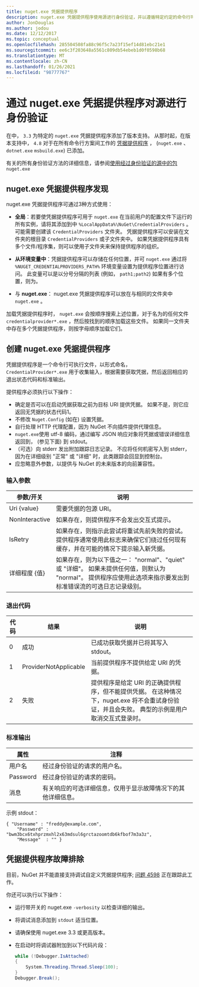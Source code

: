 ```yaml
---
title: nuget.exe 凭据提供程序
description: nuget.exe 凭据提供程序使用源进行身份验证，并以遵循特定约定的命令行可执行文件的形式实现。
author: JonDouglas
ms.author: jodou
ms.date: 12/12/2017
ms.topic: conceptual
ms.openlocfilehash: 285504508fa88c96f5c7a23f15ef14d81ebc21e1
ms.sourcegitcommit: ee6c3f203648a5561c809db54ebeb1d0f0598b68
ms.translationtype: MT
ms.contentlocale: zh-CN
ms.lasthandoff: 01/26/2021
ms.locfileid: "98777767"
---
```

# <a name="authenticating-feeds-with-nugetexe-credential-providers"></a>通过 nuget.exe 凭据提供程序对源进行身份验证

在中， `3.3` 为特定的 `nuget.exe` 凭据提供程序添加了版本支持。 从那时起，在版本支持中， `4.8` 对于在所有命令行方案间工作的 [凭据提供程序](NuGet-Cross-Platform-Authentication-Plugin.md) ， (`nuget.exe` 、 `dotnet.exe` `msbuild.exe`) 已添加。

有关的所有身份验证方法的详细信息，请参阅[使用经过身份验证的源中的包](../../consume-packages/consuming-packages-authenticated-feeds.md#nugetexe)`nuget.exe`

## <a name="nugetexe-credential-provider-discovery"></a>nuget.exe 凭据提供程序发现

nuget.exe 凭据提供程序可通过3种方式使用：

- **全局**：若要使凭据提供程序可用于 `nuget.exe` 在当前用户的配置文件下运行的所有实例，请将其添加到中 `%LocalAppData%\NuGet\CredentialProviders` 。 可能需要创建该 `CredentialProviders` 文件夹。 凭据提供程序可以安装在文件夹的根目录 `CredentialProviders`  或子文件夹中。 如果凭据提供程序具有多个文件/程序集，则可以使用子文件夹来保持提供程序的组织。

- **从环境变量中**：凭据提供程序可以存储在任何位置，并可 `nuget.exe` 通过将 `%NUGET_CREDENTIALPROVIDERS_PATH%` 环境变量设置为提供程序位置进行访问。 此变量可以是以分号分隔的列表 (例如， `path1;path2`) 如果有多个位置，则为。

- 与 **nuget.exe**： nuget.exe 凭据提供程序可以放在与相同的文件夹中 `nuget.exe` 。

加载凭据提供程序时， `nuget.exe` 会按顺序搜索上述位置，对于名为的任何文件 `credentialprovider*.exe` ，然后按找到的顺序加载这些文件。 如果同一文件夹中存在多个凭据提供程序，则按字母顺序加载它们。

## <a name="creating-a-nugetexe-credential-provider"></a>创建 nuget.exe 凭据提供程序

凭据提供程序是一个命令行可执行文件，以形式命名， `CredentialProvider*.exe` 用于收集输入，根据需要获取凭据，然后返回相应的退出状态代码和标准输出。

提供程序必须执行以下操作：

- 确定是否可以在启动凭据获取之前为目标 URI 提供凭据。 如果不是，则它应返回无凭据的状态代码1。
- 不修改 `Nuget.Config` (如在) 设置凭据。
- 自行处理 HTTP 代理配置，因为 NuGet 不向插件提供代理信息。
- `nuget.exe`使用 utf-8 编码，通过编写 JSON 响应对象将凭据或错误详细信息返回到， (参见下面) 到 stdout。
- （可选）向 stderr 发出附加跟踪日志记录。 不应将任何机密写入到 stderr，因为在详细级别 "正常" 或 "详细" 时，此类跟踪会回显到控制台。
- 应忽略意外参数，以提供与 NuGet 的未来版本的向前兼容性。

### <a name="input-parameters"></a>输入参数

| 参数/开关 |说明|
|----------------|-----------|
| Uri {value} | 需要凭据的包源 URI。|
| NonInteractive | 如果存在，则提供程序不会发出交互式提示。 |
| IsRetry | 如果存在，则指示此尝试将重试先前失败的尝试。 提供程序通常使用此标志来确保它们绕过任何现有缓存，并在可能的情况下提示输入新凭据。|
| 详细程度 {值} | 如果存在，则为以下值之一： "normal"、"quiet" 或 "详细"。 如果未提供任何值，则默认为 "normal"。 提供程序应使用此选项来指示要发出到标准错误流的可选日志记录级别。 |

### <a name="exit-codes"></a>退出代码

| 代码 |结果 | 说明 |
|----------------|-----------|-----------|
| 0 | 成功 | 已成功获取凭据并已将其写入 stdout。|
| 1 | ProviderNotApplicable | 当前提供程序不提供给定 URI 的凭据。|
| 2 | 失败 | 提供程序是给定 URI 的正确提供程序，但不能提供凭据。 在这种情况下，nuget.exe 将不会重试身份验证，并且会失败。 典型的示例是用户取消交互式登录时。 |

### <a name="standard-output"></a>标准输出

| 属性 |注释|
|----------------|-----------|
| 用户名 | 经过身份验证的请求的用户名。|
| Password | 经过身份验证的请求的密码。|
| 消息 | 有关响应的可选详细信息，仅用于显示故障情况下的其他详细信息。 |

示例 stdout：

```
{ "Username" : "freddy@example.com",
    "Password" : "bwm3bcx6txhprzmxhl2x63mdsul6grctazoomtdb6kfbof7m3a3z",
    "Message"  : "" }
```

## <a name="troubleshooting-a-credential-provider"></a>凭据提供程序故障排除

目前，NuGet 并不能直接支持调试自定义凭据提供程序; [问题 4598](https://github.com/NuGet/Home/issues/4598) 正在跟踪此工作。

你还可以执行以下操作：

- 运行带开关的 nuget.exe `-verbosity` 以检查详细的输出。
- 将调试消息添加到 `stdout` 适当位置。
- 请确保使用 nuget.exe 3.3 或更高版本。
- 在启动时将调试器附加到以下代码片段：

    ```cs
    while (!Debugger.IsAttached)
    {
        System.Threading.Thread.Sleep(100);
    }
    Debugger.Break();
    ```
